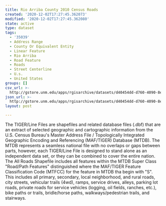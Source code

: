 ```yaml
---
title: Rio Arriba County 2010 Census Roads
created: '2020-12-02T17:27:45.362073'
modified: '2020-12-02T17:27:45.362080'
state: active
type: dataset
tags:
  - '35039'
  - Address Range
  - County Or Equivalent Entity
  - Linear Feature
  - Rio Arriba
  - Road Feature
  - Roads
  - Street Centerline
  - U.s.
  - United States
groups: []
csv_url: >-
  http://gstore.unm.edu/apps/rgisarchive/datasets/d40454dd-d760-4090-8ec5-b64443b2e1a5/tl_2010_35039_roads.derived.csv
json_url: >-
  http://gstore.unm.edu/apps/rgisarchive/datasets/d40454dd-d760-4090-8ec5-b64443b2e1a5/tl_2010_35039_roads.derived.json
layout: post

---
```

The TIGER/Line Files are shapefiles and related database files (.dbf) that are an extract of selected geographic and cartographic information from the U.S. Census Bureau's Master Address File / Topologically Integrated Geographic Encoding and Referencing (MAF/TIGER) Database (MTDB).  The MTDB represents a seamless national file with no overlaps or gaps between parts, however, each TIGER/Line File is designed to stand alone as an independent data set, or they can be combined to cover the entire nation.  The All Roads Shapefile includes all features within the MTDB Super Class "Road/Path Features" distinguished where the MAF/TIGER Feature Classification Code (MTFCC) for the feature in MTDB tha begin with "S".  This includes all primary, secondary, local neighborhood, and rural roads, city streets, vehicular trails (4wd), ramps, service drives, alleys, parking lot roads, private roads for service vehicles (logging, oil fields, ranches, etc.), bike paths or trails, bridle/horse paths, walkways/pedestrian trails, and stairways.  

